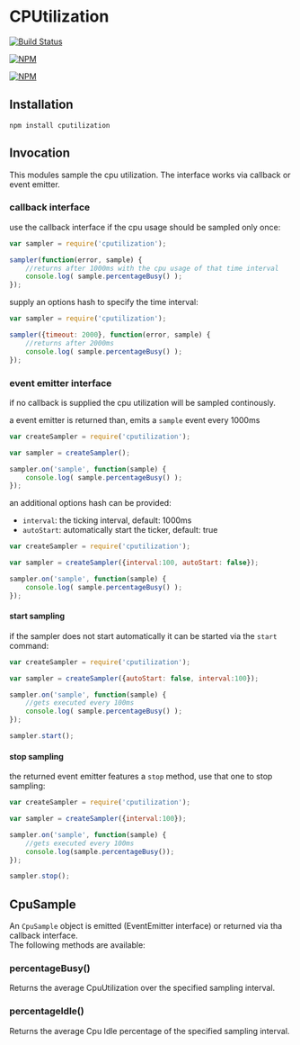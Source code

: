 # CPUtilization

[![Build Status](https://travis-ci.org/zaphod1984/cputilization.png)](https://travis-ci.org/zaphod1984/cputilization)

[![NPM](https://nodei.co/npm/cputilization.png)](https://nodei.co/npm/cputilization/)

[![NPM](https://nodei.co/npm-dl/cputilization.png?months=3)](https://nodei.co/npm/cputilization/)

## Installation

```
npm install cputilization
```

## Invocation

This modules sample the cpu utilization.
The interface works via callback or event emitter.

### callback interface
use the callback interface if the cpu usage should be sampled only once:

````javascript
var sampler = require('cputilization');

sampler(function(error, sample) {
    //returns after 1000ms with the cpu usage of that time interval
    console.log( sample.percentageBusy() );
});
````

supply an options hash to specify the time interval:
````javascript
var sampler = require('cputilization');

sampler({timeout: 2000}, function(error, sample) {
    //returns after 2000ms
    console.log( sample.percentageBusy() );
});
````

### event emitter interface
if no callback is supplied the cpu utilization will be sampled continously.

a event emitter is returned than, emits a `sample` event every 1000ms

````javascript
var createSampler = require('cputilization');

var sampler = createSampler();

sampler.on('sample', function(sample) {
    console.log( sample.percentageBusy() );
});
````

an additional options hash can be provided:

- `interval`: the ticking interval, default: 1000ms
- `autoStart`: automatically start the ticker, default: true

````javascript
var createSampler = require('cputilization');

var sampler = createSampler({interval:100, autoStart: false});

sampler.on('sample', function(sample) {
    console.log( sample.percentageBusy() );
});
````

#### start sampling

if the sampler does not start automatically it can be started via the `start` command:

````javascript
var createSampler = require('cputilization');

var sampler = createSampler({autoStart: false, interval:100});

sampler.on('sample', function(sample) {
    //gets executed every 100ms
    console.log( sample.percentageBusy() );
});

sampler.start();
````


#### stop sampling
the returned event emitter features a `stop` method, use that one to stop sampling:

````javascript
var createSampler = require('cputilization');

var sampler = createSampler({interval:100});

sampler.on('sample', function(sample) {
    //gets executed every 100ms
    console.log(sample.percentageBusy());
});

sampler.stop();
````

## CpuSample

An `CpuSample` object is emitted (EventEmitter interface) or returned via tha callback interface.  
The following methods are available:

### percentageBusy()

Returns the average CpuUtilization over the specified sampling interval.

### percentageIdle()

Returns the average Cpu Idle percentage of the specified sampling interval.
